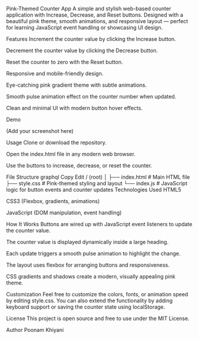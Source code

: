 Pink-Themed Counter App
A simple and stylish web-based counter application with Increase, Decrease, and Reset buttons. Designed with a beautiful pink theme, smooth animations, and responsive layout — perfect for learning JavaScript event handling or showcasing UI design.

Features
Increment the counter value by clicking the Increase button.

Decrement the counter value by clicking the Decrease button.

Reset the counter to zero with the Reset button.

Responsive and mobile-friendly design.

Eye-catching pink gradient theme with subtle animations.

Smooth pulse animation effect on the counter number when updated.

Clean and minimal UI with modern button hover effects.

Demo

(Add your screenshot here)

Usage
Clone or download the repository.

Open the index.html file in any modern web browser.

Use the buttons to increase, decrease, or reset the counter.

File Structure
graphql
Copy
Edit
/ (root)
│
├── index.html      # Main HTML file
├── style.css       # Pink-themed styling and layout
└── index.js        # JavaScript logic for button events and counter updates
Technologies Used
HTML5

CSS3 (Flexbox, gradients, animations)

JavaScript (DOM manipulation, event handling)

How It Works
Buttons are wired up with JavaScript event listeners to update the counter value.

The counter value is displayed dynamically inside a large heading.

Each update triggers a smooth pulse animation to highlight the change.

The layout uses flexbox for arranging buttons and responsiveness.

CSS gradients and shadows create a modern, visually appealing pink theme.

Customization
Feel free to customize the colors, fonts, or animation speed by editing style.css. You can also extend the functionality by adding keyboard support or saving the counter state using localStorage.

License
This project is open source and free to use under the MIT License.

Author
Poonam Khiyani

